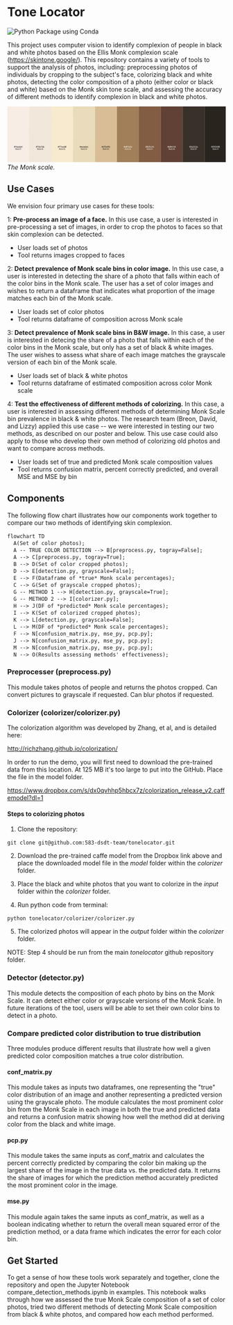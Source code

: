 # Tone Locator

![Python Package using Conda](https://github.com/583-dsdt-team/tonelocator/actions/workflows/python-package-conda.yml/badge.svg)

This project uses computer vision to identify complexion of people in black and white photos based on the Ellis Monk complexion scale (https://skintone.google/). This repository contains a variety of tools to support the analysis of photos, including: preprocessing photos of individuals by cropping to the subject's face, colorizing black and white photos, detecting the color composition of a photo (either color or black and white) based on the Monk skin tone scale, and assessing the accuracy of different methods to identify complexion in black and white photos. 

![Monk scale of skin tones](doc/monkscale.png)
_The Monk scale._

## Use Cases 

We envision four primary use cases for these tools:

1: **Pre-process an image of a face.** In this use case, a user is interested in pre-processing a set of images, in order to crop the photos to faces so that skin complexion can be detected. 
* User loads set of photos
* Tool returns images cropped to faces

2: **Detect prevalence of Monk scale bins in color image.** In this use case, a user is interested in detecting the share of a photo that falls within each of the color bins in the Monk scale. The user has a set of color images and wishes to return a dataframe that indicates what proportion of the image matches each bin of the Monk scale. 
* User loads set of color photos
* Tool returns dataframe of composition across Monk scale

3: **Detect prevalence of Monk scale bins in B&W image.** In this case, a user is interested in detecing the share of a photo that falls within each of the color bins in the Monk scale, but only has a set of black & white images. The user wishes to assess what share of each image matches the grayscale version of each bin of the Monk scale. 
* User loads set of black & white photos
* Tool returns dataframe of estimated composition across color Monk scale

4: **Test the effectiveness of different methods of colorizing.** In this case, a user is interested in assessing different methods of determining Monk Scale bin prevalence in black & white photos. The research team (Breon, David, and Lizzy) applied this use case -- we were interested in testing our two methods, as described on our poster and below. This use case could also apply to those who develop their own method of colorizing old photos and want to compare across methods.
* User loads set of true and predicted Monk scale composition values
* Tool returns confusion matrix, percent correctly predicted, and overall MSE and MSE by bin

## Components

The following flow chart illustrates how our components work together to compare our two methods of identifying skin complexion. 

```mermaid
flowchart TD
  A(Set of color photos);
  A -- TRUE COLOR DETECTION --> B[preprocess.py, togray=False];
  A --> C[preprocess.py, togray=True];
  B --> D(Set of color cropped photos);
  D --> E[detection.py, grayscale=False];
  E --> F(Dataframe of *true* Monk scale percentages);
  C --> G(Set of grayscale cropped photos);
  G -- METHOD 1 --> H[detection.py, grayscale=True];
  G -- METHOD 2 --> I[colorizer.py];
  H --> J(DF of *predicted* Monk scale percentages);
  I --> K(Set of colorized cropped photos);
  K --> L[detection.py, grayscale=False];
  L --> M(DF of *predicted* Monk scale percentages);
  F --> N[confusion_matrix.py, mse_py, pcp.py]; 
  J --> N[confusion_matrix.py, mse_py, pcp.py];
  M --> N[confusion_matrix.py, mse_py, pcp.py];
  N --> O(Results assessing methods' effectiveness);
```

### Preprocesser (preprocess.py)

This module takes photos of people and returns the photos cropped. Can convert pictures to grayscale if requested. Can blur photos if requested.

### Colorizer (colorizer/colorizer.py)

The colorization algorithm was developed by Zhang, et al, and is detailed here:

http://richzhang.github.io/colorization/

In order to run the demo, you will first need to download the pre-trained data from this location. At 125 MB it's too large to put into the GitHub. Place the file in the model folder.

https://www.dropbox.com/s/dx0qvhhp5hbcx7z/colorization_release_v2.caffemodel?dl=1

#### Steps to colorizing photos

1. Clone the repository:
```
git clone git@github.com:583-dsdt-team/tonelocator.git
```

2. Download the pre-trained caffe model from the Dropbox link above and place the downloaded model file in the *model* folder within the *colorizer* folder.

3. Place the black and white photos that you want to colorize in the *input* folder within the *colorizer* folder. 

4. Run python code from terminal:

```
python tonelocator/colorizer/colorizer.py
```

5. The colorized photos will appear in the *output* folder within the *colorizer* folder.

NOTE: Step 4 should be run from the main *tonelocator* github repository folder.


### Detector (detector.py)

This module detects the composition of each photo by bins on the Monk Scale. It can detect either color or grayscale versions of the Monk Scale. In future iterations of the tool, users will be able to set their own color bins to detect in a photo. 

### Compare predicted color distribution to true distribution

Three modules produce different results that illustrate how well a given predicted color composition matches a true color distribution. 

#### conf_matrix.py

This module takes as inputs two dataframes, one representing the "true" color distribution of an image and another representing a predicted version using the grayscale photo. The module calculates the most prominent color bin from the Monk Scale in each image in both the true and predicted data and returns a confusion matrix showing how well the method did at deriving color from the black and white image.

#### pcp.py

This module takes the same inputs as conf_matrix and calculates the percent correctly predicted by comparing the color bin making up the largest share of the image in the true data vs. the predicted data. It returns the share of images for which the prediction method accurately predicted the most prominent color in the image.

#### mse.py

This module again takes the same inputs as conf_matrix, as well as a boolean indicating whether to return the overall mean squared error of the prediction method, or a data frame which indicates the error for each color bin. 

## Get Started

To get a sense of how these tools work separately and together, clone the repository and open the Jupyter Notebook compare_detection_methods.ipynb in examples. This notebook walks through how we assessed the true Monk Scale composition of a set of color photos, tried two different methods of detecting Monk Scale composition from black & white photos, and compared how each method performed. 
